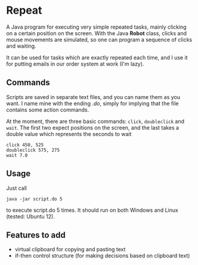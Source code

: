 # Repeat #

A Java program for executing very simple repeated tasks, mainly clicking on a certain position on the screen. With the Java **Robot** class, clicks and mouse movements are simulated, so one can program a sequence of clicks and waiting.

It can be used for tasks which are exactly repeated each time, and I use it for putting emails in our order system at work (I'm lazy).


## Commands ##

Scripts are saved in separate text files, and you can name them as you want. I name mine with the ending *.do*, simply for implying that the file contains some action commands.

At the moment, there are three basic commands: `click`, `doubleclick` and `wait`. The first two expect positions on the screen, and the last takes a double value which represents the seconds to wait

    click 450, 525
    doubleclick 575, 275
    wait 7.0


## Usage ##
Just call 

    java -jar script.do 5

to execute script.do 5 times. It should run on both Windows and Linux (tested: Ubuntu 12).

## Features to add ##
 * virtual clipboard for copying and pasting text
 * if-then control structure (for making decisions based on clipboard text)
